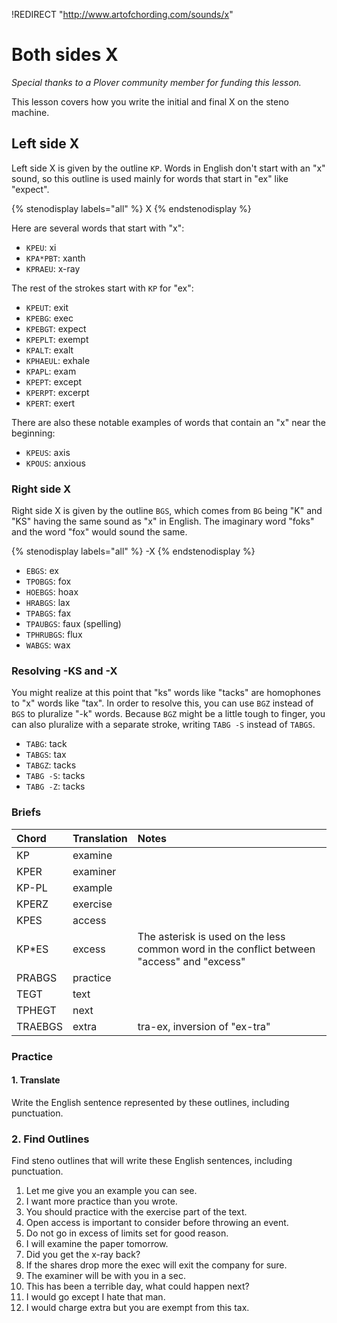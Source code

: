 !REDIRECT "http://www.artofchording.com/sounds/x"

# Both sides X

_Special thanks to a Plover community member for funding this lesson._

This lesson covers how you write the initial and final X on the steno machine.

## Left side X

Left side X is given by the outline `KP`. Words in English don't start with an "x" sound, so this outline is used mainly for words that start in "ex" like "expect".

{% stenodisplay labels="all" %}
X
{% endstenodisplay %}

Here are several words that start with "x":

* `KPEU`: xi
* `KPA*PBT`: xanth
* `KPRAEU`: x-ray

The rest of the strokes start with `KP` for "ex":

* `KPEUT`: exit
* `KPEBG`: exec
* `KPEBGT`: expect
* `KPEPLT`: exempt
* `KPALT`: exalt
* `KPHAEUL`: exhale
* `KPAPL`: exam
* `KPEPT`: except
* `KPERPT`: excerpt
* `KPERT`: exert

There are also these notable examples of words that contain an "x" near the beginning:

* `KPEUS`: axis
* `KPOUS`: anxious

### Right side X

Right side X is given by the outline `BGS`, which comes from `BG` being "K" and "KS" having the same sound as "x" in English. The imaginary word "foks" and the word "fox" would sound the same.

{% stenodisplay labels="all" %}
-X
{% endstenodisplay %}

* `EBGS`: ex
* `TPOBGS`: fox
* `HOEBGS`: hoax
* `HRABGS`: lax
* `TPABGS`: fax
* `TPAUBGS`: faux \(spelling\)
* `TPHRUBGS`: flux
* `WABGS`: wax

### Resolving -KS and -X

You might realize at this point that "ks" words like "tacks" are homophones to "x" words like "tax". In order to resolve this, you can use `BGZ` instead of `BGS` to pluralize "-k" words. Because `BGZ` might be a little tough to finger, you can also pluralize with a separate stroke, writing `TABG -S` instead of `TABGS`.

* `TABG`: tack
* `TABGS`: tax
* `TABGZ`: tacks
* `TABG -S`: tacks
* `TABG -Z`: tacks

### Briefs

| Chord   | Translation | Notes                                                                                       |
|:--------|:------------|:--------------------------------------------------------------------------------------------|
| KP      | examine     |                                                                                             |
| KPER    | examiner    |                                                                                             |
| KP-PL   | example     |                                                                                             |
| KPERZ   | exercise    |                                                                                             |
| KPES    | access      |                                                                                             |
| KP\*ES  | excess      | The asterisk is used on the less common word in the conflict between "access" and "excess" |
| PRABGS  | practice    |                                                                                             |
| TEGT    | text        |                                                                                             |
| TPHEGT  | next        |                                                                                             |
| TRAEBGS | extra       | tra-ex, inversion of "ex-tra"                                                                |

### Practice

#### 1. Translate

Write the English sentence represented by these outlines, including punctuation.

### 2. Find Outlines

Find steno outlines that will write these English sentences, including punctuation.

1. Let me give you an example you can see.
2. I want more practice than you wrote.
3. You should practice with the exercise part of the text.
4. Open access is important to consider before throwing an event.
5. Do not go in excess of limits set for good reason.
6. I will examine the paper tomorrow.
7. Did you get the x-ray back?
8. If the shares drop more the exec will exit the company for sure.
9. The examiner will be with you in a sec.
10. This has been a terrible day, what could happen next?
11. I would go except I hate that man.
12. I would charge extra but you are exempt from this tax.
